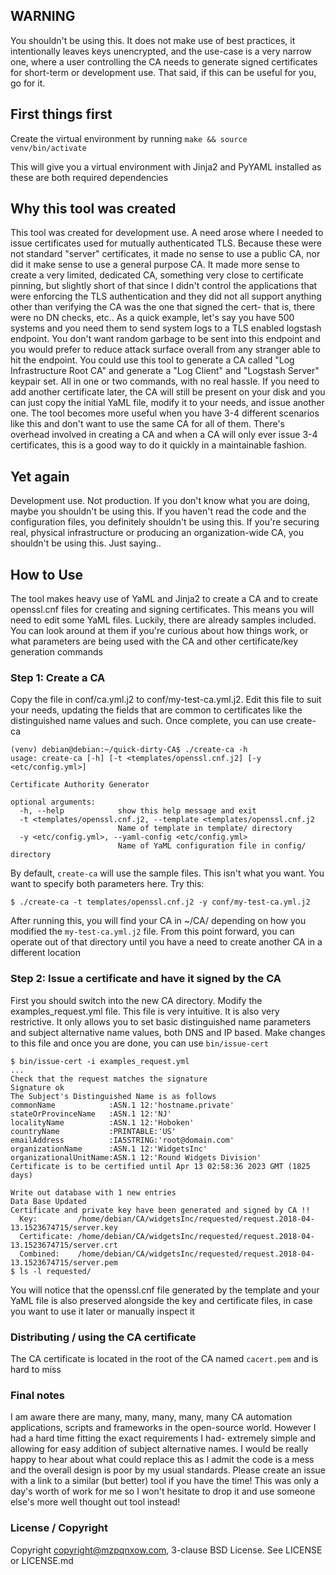 ## WARNING

You shouldn't be using this. It does not make use of best practices, it intentionally leaves keys unencrypted, and the use-case is a very narrow one, where a user controlling the CA needs to generate signed certificates for short-term or development use. That said, if this can be useful for you, go for it.

## First things first

Create the virtual environment by running `make && source venv/bin/activate`

This will give you a virtual environment with Jinja2 and PyYAML installed as these are both required dependencies

## Why this tool was created

This tool was created for development use. A need arose where I needed to issue certificates used for mutually authenticated TLS. Because these were not standard "server" certificates, it made no sense to use a public CA, nor did it make sense to use a general purpose CA. It made more sense to create a very limited, dedicated CA, something very close to certificate pinning, but slightly short of that since I didn't control the applications that were enforcing the TLS authentication and they did not all support anything other than verifying the CA was the one that signed the cert- that is, there were no DN checks, etc.. As a quick example, let's say you have 500 systems and you need them to send system logs to a TLS enabled logstash endpoint. You don't want random garbage to be sent into this endpoint and you would prefer to reduce attack surface overall from any stranger able to hit the endpoint. You could use this tool to generate a CA called "Log Infrastructure Root CA" and generate a "Log Client" and "Logstash Server" keypair set. All in one or two commands, with no real hassle. If you need to add another certificate later, the CA will still be present on your disk and you can just copy the initial YaML file, modify it to your needs, and issue another one. The tool becomes more useful when you have 3-4 different scenarios like this and don't want to use the same CA for all of them. There's overhead involved in creating a CA and when a CA will only ever issue 3-4 certificates, this is a good way to do it quickly in a maintainable fashion.

## Yet again

Development use. Not production. If you don't know what you are doing, maybe you shouldn't be using this. If you haven't read the code and the configuration files, you definitely shouldn't be using this. If you're securing real, physical infrastructure or producing an organization-wide CA, you shouldn't be using this. Just saying..

## How to Use

The tool makes heavy use of YaML and Jinja2 to create a CA and to create openssl.cnf files for creating and signing certificates. This means you will need to edit some YaML files. Luckily, there are already samples included. You can look around at them if you're curious about how things work, or what parameters are being used with the CA and other certificate/key generation commands

### Step 1: Create a CA

Copy the file in conf/ca.yml.j2 to conf/my-test-ca.yml.j2. Edit this file to suit your needs, updating the fields that are common to certificates like the distinguished name values and such. Once complete, you can use create-ca

```
(venv) debian@debian:~/quick-dirty-CA$ ./create-ca -h
usage: create-ca [-h] [-t <templates/openssl.cnf.j2] [-y <etc/config.yml>]

Certificate Authority Generator

optional arguments:
  -h, --help            show this help message and exit
  -t <templates/openssl.cnf.j2, --template <templates/openssl.cnf.j2
                        Name of template in template/ directory
  -y <etc/config.yml>, --yaml-config <etc/config.yml>
                        Name of YaML configuration file in config/ directory
```

By default, `create-ca` will use the sample files. This isn't what you want. You want to specify both parameters here. Try this:

```
$ ./create-ca -t templates/openssl.cnf.j2 -y conf/my-test-ca.yml.j2
```

After running this, you will find your CA in ~/CA/<somename> depending on how you modified the `my-test-ca.yml.j2` file. From this point forward, you can operate out of that directory until you have a need to create another CA in a different location

### Step 2: Issue a certificate and have it signed by the CA

First you should switch into the new CA directory. Modify the examples_request.yml file. This file is very intuitive. It is also very restrictive. It only allows you to set basic distinguished name parameters and subject alternative name values, both DNS and IP based. Make changes to this file and once you are done, you can use `bin/issue-cert`

```
$ bin/issue-cert -i examples_request.yml
...
Check that the request matches the signature
Signature ok
The Subject's Distinguished Name is as follows
commonName            :ASN.1 12:'hostname.private'
stateOrProvinceName   :ASN.1 12:'NJ'
localityName          :ASN.1 12:'Hoboken'
countryName           :PRINTABLE:'US'
emailAddress          :IA5STRING:'root@domain.com'
organizationName      :ASN.1 12:'WidgetsInc'
organizationalUnitName:ASN.1 12:'Round Widgets Division'
Certificate is to be certified until Apr 13 02:58:36 2023 GMT (1825 days)

Write out database with 1 new entries
Data Base Updated
Certificate and private key have been generated and signed by CA !!
  Key:         /home/debian/CA/widgetsInc/requested/request.2018-04-13.1523674715/server.key
  Certificate: /home/debian/CA/widgetsInc/requested/request.2018-04-13.1523674715/server.crt
  Combined:    /home/debian/CA/widgetsInc/requested/request.2018-04-13.1523674715/server.pem
$ ls -l requested/
```
You will notice that the openssl.cnf file generated by the template and your YaML file is also preserved alongside the key and certificate files, in case you want to use it later or manually inspect it

### Distributing / using the CA certificate

The CA certificate is located in the root of the CA named `cacert.pem` and is hard to miss

### Final notes

I am aware there are many, many, many, many, many CA automation applications, scripts and frameworks in the open-source world. However I had a hard time fitting the exact requirements I had- extremely simple and allowing for easy addition of subject alternative names. I would be really happy to hear about what could replace this as I admit the code is a mess and the overall design is poor by my usual standards. Please create an issue with a link to a similar (but better) tool if you have the time! This was only a day's worth of work for me so I won't hesitate to drop it and use someone else's more well thought out tool instead!

### License / Copyright

Copyright copyright@mzpqnxow.com, 3-clause BSD License. See LICENSE or LICENSE.md
